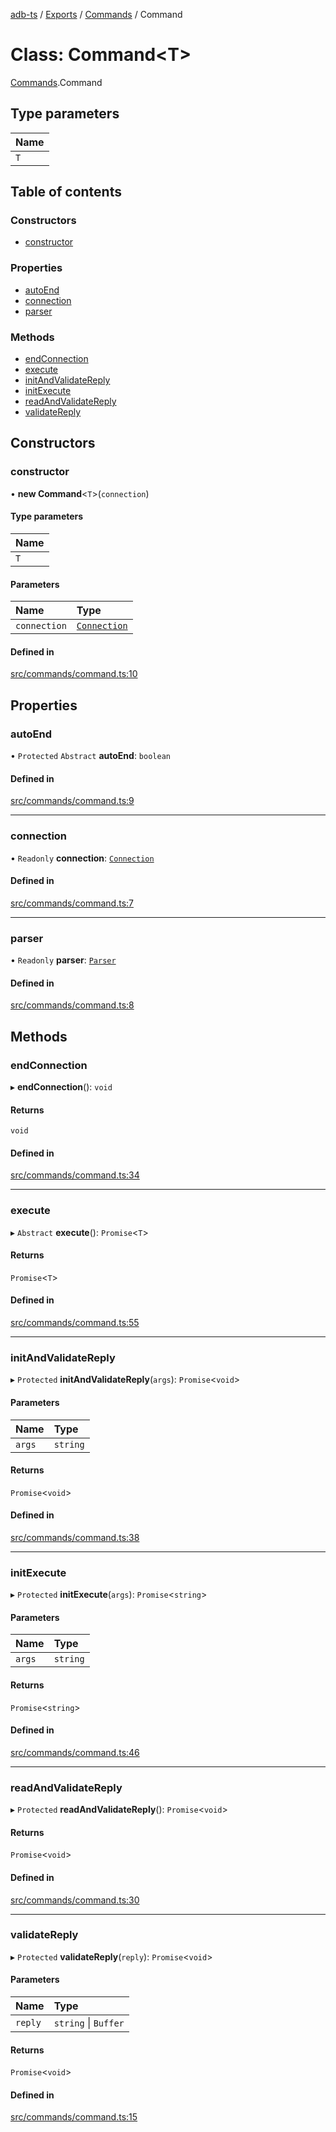 [adb-ts](../README.md) / [Exports](../modules.md) / [Commands](../modules/Commands.md) / Command

# Class: Command<T\>

[Commands](../modules/Commands.md).Command

## Type parameters

| Name |
| :------ |
| `T` |

## Table of contents

### Constructors

- [constructor](Commands.Command.md#constructor)

### Properties

- [autoEnd](Commands.Command.md#autoend)
- [connection](Commands.Command.md#connection)
- [parser](Commands.Command.md#parser)

### Methods

- [endConnection](Commands.Command.md#endconnection)
- [execute](Commands.Command.md#execute)
- [initAndValidateReply](Commands.Command.md#initandvalidatereply)
- [initExecute](Commands.Command.md#initexecute)
- [readAndValidateReply](Commands.Command.md#readandvalidatereply)
- [validateReply](Commands.Command.md#validatereply)

## Constructors

### constructor

• **new Command**<`T`\>(`connection`)

#### Type parameters

| Name |
| :------ |
| `T` |

#### Parameters

| Name | Type |
| :------ | :------ |
| `connection` | [`Connection`](Connection.Connection.md) |

#### Defined in

[src/commands/command.ts:10](https://github.com/Maaaartin/adb-ts/blob/5393493/src/commands/command.ts#L10)

## Properties

### autoEnd

• `Protected` `Abstract` **autoEnd**: `boolean`

#### Defined in

[src/commands/command.ts:9](https://github.com/Maaaartin/adb-ts/blob/5393493/src/commands/command.ts#L9)

___

### connection

• `Readonly` **connection**: [`Connection`](Connection.Connection.md)

#### Defined in

[src/commands/command.ts:7](https://github.com/Maaaartin/adb-ts/blob/5393493/src/commands/command.ts#L7)

___

### parser

• `Readonly` **parser**: [`Parser`](Parser.Parser.md)

#### Defined in

[src/commands/command.ts:8](https://github.com/Maaaartin/adb-ts/blob/5393493/src/commands/command.ts#L8)

## Methods

### endConnection

▸ **endConnection**(): `void`

#### Returns

`void`

#### Defined in

[src/commands/command.ts:34](https://github.com/Maaaartin/adb-ts/blob/5393493/src/commands/command.ts#L34)

___

### execute

▸ `Abstract` **execute**(): `Promise`<`T`\>

#### Returns

`Promise`<`T`\>

#### Defined in

[src/commands/command.ts:55](https://github.com/Maaaartin/adb-ts/blob/5393493/src/commands/command.ts#L55)

___

### initAndValidateReply

▸ `Protected` **initAndValidateReply**(`args`): `Promise`<`void`\>

#### Parameters

| Name | Type |
| :------ | :------ |
| `args` | `string` |

#### Returns

`Promise`<`void`\>

#### Defined in

[src/commands/command.ts:38](https://github.com/Maaaartin/adb-ts/blob/5393493/src/commands/command.ts#L38)

___

### initExecute

▸ `Protected` **initExecute**(`args`): `Promise`<`string`\>

#### Parameters

| Name | Type |
| :------ | :------ |
| `args` | `string` |

#### Returns

`Promise`<`string`\>

#### Defined in

[src/commands/command.ts:46](https://github.com/Maaaartin/adb-ts/blob/5393493/src/commands/command.ts#L46)

___

### readAndValidateReply

▸ `Protected` **readAndValidateReply**(): `Promise`<`void`\>

#### Returns

`Promise`<`void`\>

#### Defined in

[src/commands/command.ts:30](https://github.com/Maaaartin/adb-ts/blob/5393493/src/commands/command.ts#L30)

___

### validateReply

▸ `Protected` **validateReply**(`reply`): `Promise`<`void`\>

#### Parameters

| Name | Type |
| :------ | :------ |
| `reply` | `string` \| `Buffer` |

#### Returns

`Promise`<`void`\>

#### Defined in

[src/commands/command.ts:15](https://github.com/Maaaartin/adb-ts/blob/5393493/src/commands/command.ts#L15)
